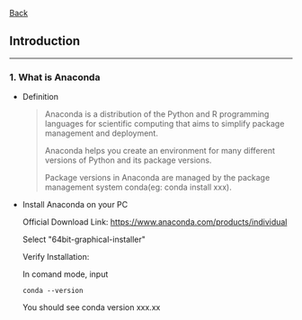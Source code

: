 [Back](README.md)

## Introduction

<hr>

### 1. What is Anaconda

- Definition

    > Anaconda is a distribution of the Python and R programming languages for scientific computing that aims to simplify package management and deployment. 
    >
    > Anaconda helps you create an environment for many different versions of Python and its package versions.
    >
    > Package versions in Anaconda are managed by the package management system conda(eg: conda install xxx).

- Install Anaconda on your PC

    Official Download Link:
    https://www.anaconda.com/products/individual

    Select "64bit-graphical-installer"

    Verify Installation:

    In comand mode, input
    ```
    conda --version
    ```
    You should see conda version xxx.xx
